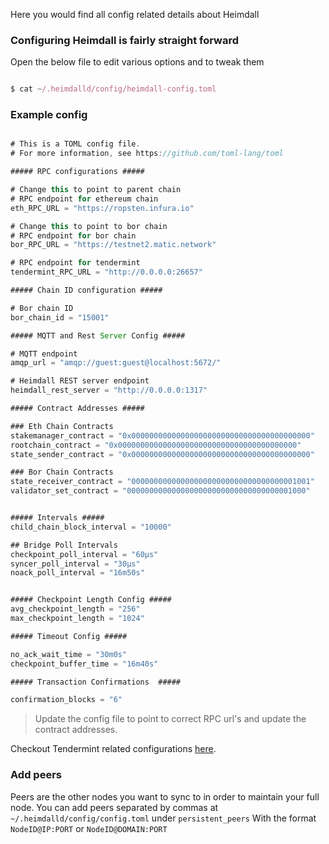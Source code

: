 Here you would find all config related details about Heimdall

### Configuring Heimdall is fairly straight forward

Open the below file to edit various options and to tweak them

```js

$ cat ~/.heimdalld/config/heimdall-config.toml

```

### Example config 

```js

# This is a TOML config file.
# For more information, see https://github.com/toml-lang/toml

##### RPC configurations #####

# Change this to point to parent chain
# RPC endpoint for ethereum chain
eth_RPC_URL = "https://ropsten.infura.io"

# Change this to point to bor chain
# RPC endpoint for bor chain
bor_RPC_URL = "https://testnet2.matic.network"

# RPC endpoint for tendermint
tendermint_RPC_URL = "http://0.0.0.0:26657"

##### Chain ID configuration #####

# Bor chain ID
bor_chain_id = "15001" 

##### MQTT and Rest Server Config #####

# MQTT endpoint
amqp_url = "amqp://guest:guest@localhost:5672/" 

# Heimdall REST server endpoint
heimdall_rest_server = "http://0.0.0.0:1317" 

##### Contract Addresses #####

### Eth Chain Contracts 
stakemanager_contract = "0x0000000000000000000000000000000000000000" 
rootchain_contract = "0x0000000000000000000000000000000000000000" 
state_sender_contract = "0x0000000000000000000000000000000000000000" 

### Bor Chain Contracts
state_receiver_contract = "0000000000000000000000000000000000001001" 
validator_set_contract = "0000000000000000000000000000000000001000" 


##### Intervals #####
child_chain_block_interval = "10000" 

## Bridge Poll Intervals 
checkpoint_poll_interval = "60µs" 
syncer_poll_interval = "30µs"
noack_poll_interval = "16m50s"


##### Checkpoint Length Config #####
avg_checkpoint_length = "256"
max_checkpoint_length = "1024"

##### Timeout Config #####

no_ack_wait_time = "30m0s"
checkpoint_buffer_time = "16m40s"

##### Transaction Confirmations  #####

confirmation_blocks = "6"

```

> Update the config file to point to correct RPC url's and update the contract addresses.

Checkout Tendermint related configurations [here](https://github.com/tendermint/tendermint).

### Add peers

Peers are the other nodes you want to sync to in order to maintain your full node. You can add peers separated by commas at `~/.heimdalld/config/config.toml` under `persistent_peers` With the format `NodeID@IP:PORT` or `NodeID@DOMAIN:PORT`

